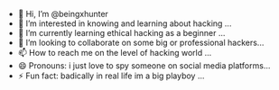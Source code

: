 - 👋 Hi, I’m @beingxhunter
- 👀 I’m interested in knowing and learning about hacking ...
- 🌱 I’m currently learning ethical hacking as a beginner ...
- 💞️ I’m looking to collaborate on some big or professional hackers...
- 📫 How to reach me on the level of hacking world ...
- 😄 Pronouns: i just love to spy someone on social media platforms...
- ⚡ Fun fact: badically in real life im a big playboy ...

<!---
beingxhunter/beingxhunter is a ✨ special ✨ repository because its `README.md` (this file) appears on your GitHub profile.
You can click the Preview link to take a look at your changes.
--->
